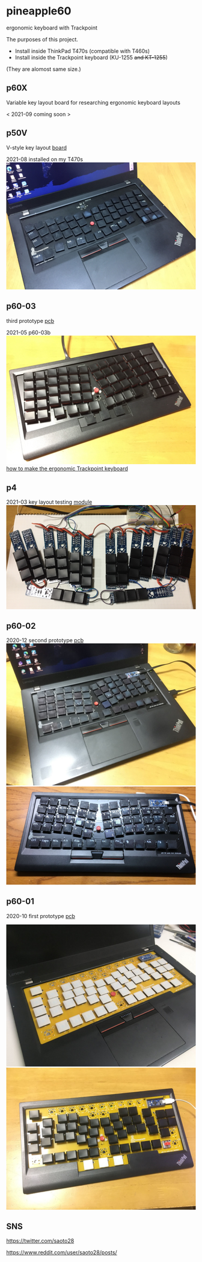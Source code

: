 # pineapple60
ergonomic keyboard with Trackpoint

The purposes of this project.
- Install inside ThinkPad T470s (compatible with T460s)
- Install inside the Trackpoint keyboard (KU-1255 ~~and KT-1255~~)

(They are alomost same size.)

## p60X
Variable key layout board for researching ergonomic keyboard layouts

< 2021-09 coming soon >

## p50V
V-style key layout [board](p50V/README.md)

2021-08 installed on my T470s
![on ThinkPad T470s](p50V/ThinkPad_T470s-p50V.jpg)

## p60-03
third prototype [pcb](p60-03/README.md)

2021-05 p60-03b 
![on Trackpoint keyboard](p60-03/Trackpoint_keyboard_p60-03b.jpg)
[how to make the ergonomic Trackpoint keyboard](how_to_make_ergonomic_trackpoint_keyboard.md)



## p4
2021-03 key layout testing [module](p4/README.md)
![favorite](p4/p4_20210720.jpg)


## p60-02
2020-12 second prototype [pcb](p60-02/README.md)
![on Thinkpad T470s](p60-02/Thinkpad_T470s.jpg)
![on Trackpoint keyboard](p60-02/Trackpoint_keyboard_p60_2.jpg)

## p60-01
2020-10 first prototype [pcb](p60-01/README.md)

![on Thinkpad T470s](p60-01/Thinkpad_T470s.jpg)
![on Trackpoint keyboard](p60-01/Trackpoint_keyboard.jpg)

## SNS
https://twitter.com/saoto28

https://www.reddit.com/user/saoto28/posts/